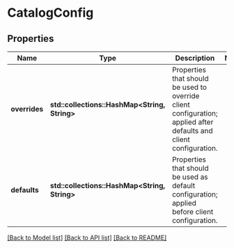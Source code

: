 # CatalogConfig

## Properties
Name | Type | Description | Notes
------------ | ------------- | ------------- | -------------
**overrides** | **std::collections::HashMap<String, String>** | Properties that should be used to override client configuration; applied after defaults and client configuration. | 
**defaults** | **std::collections::HashMap<String, String>** | Properties that should be used as default configuration; applied before client configuration. | 

[[Back to Model list]](../README.md#documentation-for-models) [[Back to API list]](../README.md#documentation-for-api-endpoints) [[Back to README]](../README.md)


